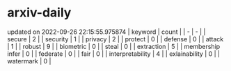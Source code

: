 # arxiv-daily
updated on 2022-09-26 22:15:55.975874
| keyword | count |
| - | - |
| secure | 2 |
| security | 1 |
| privacy | 2 |
| protect | 0 |
| defense | 0 |
| attack | 1 |
| robust | 9 |
| biometric | 0 |
| steal | 0 |
| extraction | 5 |
| membership infer | 0 |
| federate | 0 |
| fair | 0 |
| interpretability | 4 |
| exlainability | 0 |
| watermark | 0 |
